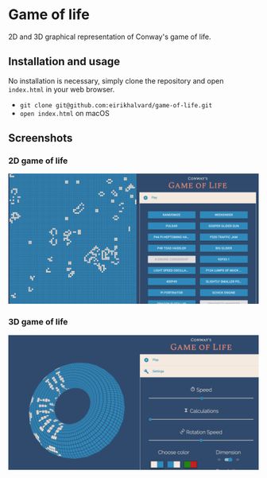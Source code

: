 # Game of life

2D and 3D graphical representation of Conway's game of life.

## Installation and usage


No installation is necessary, simply clone the repository and open `index.html` in your web browser.

- `git clone git@github.com:eirikhalvard/game-of-life.git`
- `open index.html` on macOS

## Screenshots

### 2D game of life

![2D game of life screenshot]( images/2D.png )

### 3D game of life

![3D game of life screenshot]( images/3D.png )
